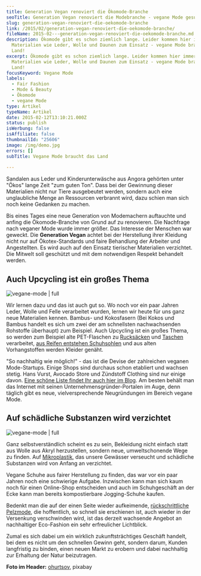 ```yaml
---
title: Generation Vegan renoviert die Ökomode-Branche
seoTitle: Generation Vegan renoviert die Modebranche - vegane Mode gesucht!
slug: generation-vegan-renoviert-die-oekomode-branche
link: /2015/02/generation-vegan-renoviert-die-oekomode-branche/
fileName: 2015-02---generation-vegan-renoviert-die-oekomode-branche.md
description: Ökomode gibt es schon ziemlich lange. Leider kommen hier immernoch
  Materialien wie Leder, Wolle und Daunen zum Einsatz - vegane Mode braucht das
  Land!
excerpt: Ökomode gibt es schon ziemlich lange. Leider kommen hier immernoch
  Materialien wie Leder, Wolle und Daunen zum Einsatz - vegane Mode braucht das
  Land!
focusKeyword: Vegane Mode
labels:
  - Fair Fashion
  - Mode & Beauty
  - Ökomode
  - vegane Mode
type: Artikel
typeName: Artikel
date: 2015-02-12T13:10:21.000Z
status: publish
isWerbung: false
isAffiliate: false
thumbnailId: "25606"
image: /img/demo.jpg
errors: []
subTitle: Vegane Mode braucht das Land
  
---
```


Sandalen aus Leder und Kinderunterwäsche aus Angora gehörten unter "Ökos" lange
Zeit "zum guten Ton". Dass bei der Gewinnung dieser Materialien nicht nur Tiere
ausgebeutet werden, sondern auch eine unglaubliche Menge an Ressourcen verbrannt
wird, dazu schien man sich noch keine Gedanken zu machen.

Bis eines Tages eine neue Generation von Modemachern auftauchte und anfing die
Ökomode-Branche von Grund auf zu renovieren. Die Nachfrage nach veganer Mode
wurde immer größer. Das Interesse der Menschen war geweckt. Die **Generation
Vegan** achtet bei der Herstellung ihrer Kleidung nicht nur auf Ökotex-Standards
und faire Behandlung der Arbeiter und Angestellten. Es wird auch auf den Einsatz
tierischer Materialien verzichtet. Die Mitwelt soll geschützt und mit dem
notwendigen Respekt behandelt werden.

## Auch Upcycling ist ein großes Thema

![vegane-mode | full](http://cardamonchai.com/wp-content/uploads/2019/07/Pro-V-Bamboo-Shirt-green-265x250.jpg "T-Shirt aus Bambus-Fasern von Avenging Animals")

Wir lernen dazu und das ist auch gut so. Wo noch vor ein paar Jahren Leder,
Wolle und Felle verarbeitet wurden, lernen wir heute für uns ganz neue
Materialien kennen. Bambus- und Kokosfasern (Bei Kokos und Bambus handelt es
sich um zwei der am schnellsten nachwachsenden Rohstoffe überhaupt) zum
Beispiel. Auch Upcycling ist ein großes Thema, so werden zum Beispiel alte
PET-Flaschen zu [Rucksäcken](/2017/06/ethnotek-viva-con-agua/) und
[Taschen](/2016/12/meine-neue-vegane-handtasche-von-mattnat/) verarbeitet,
[aus Reifen entstehen Schuhsohlen](/2018/03/gumbies-vegane-strandsandalen/) und
aus alten Vorhangstoffen werden Kleider genäht.

"So nachhaltig wie möglich!" - das ist die Devise der zahlreichen veganen
Mode-Startups. Einige Shops sind durchaus schon etabliert und wachsen stetig.
Hans Vurst, Avocado Store und Zündstoff Clothing sind nur einige davon.
[Eine schöne Liste findet Ihr auch hier im Blog](/2018/02/faire-klamotten/). Am
besten behält man das Internet mit seinen Unternehmensgründer-Portalen im Auge,
denn täglich gibt es neue, vielversprechende Neugründungen im Bereich vegane
Mode.

## Auf schädliche Substanzen wird verzichtet

![vegane-mode | full](http://cardamonchai.com/wp-content/uploads/2019/07/14918158780_5622ecf25d_o-250x250.jpg "Kompostierbare Jogging-Schuhe von Brooks")

Ganz selbstverständlich scheint es zu sein, Bekleidung nicht einfach statt aus
Wolle aus Akryl herzustellen, sondern neue, umweltschonende Wege zu finden. Auf
[Mikroplastik](/2017/08/kenia-sagt-plastiktueten-nein-danke/), das unsere
Gewässer verseucht und schädliche Substanzen wird von Anfang an verzichtet.

Vegane Schuhe aus fairer Herstellung zu finden, das war vor ein paar Jahren noch
eine schwierige Aufgabe. Inzwischen kann man sich kaum noch für einen
Online-Shop entscheiden und auch im Schuhgeschäft an der Ecke kann man bereits
kompostierbare Jogging-Schuhe kaufen.

Bedenkt man die auf der einen Seite wieder aufkeimende,
[rückschrittliche Pelzmode](/2014/11/fakepelz-echtpelz/), die hoffentlich, so
schnell sie erschienen ist, auch wieder in der Versenkung verschwinden wird, ist
das derzeit wachsende Angebot an nachhaltiger Eco-Fashion ein sehr erfreulicher
Lichtblick.

Zumal es sich dabei um ein wirklich zukunftsträchtiges Geschäft handelt, bei dem
es nicht um den schnellen Gewinn geht, sondern darum, Kunden langfristig zu
binden, einen neuen Markt zu erobern und dabei nachhaltig zur Erhaltung der
Natur beizutragen.

**Foto im Header:** [ohurtsov](https://pixabay.com/de/users/ohurtsov-1610766/),
pixabay

  